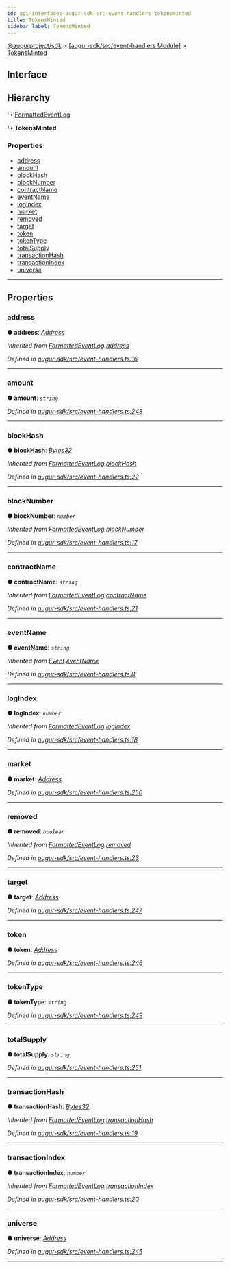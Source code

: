 ```yaml
---
id: api-interfaces-augur-sdk-src-event-handlers-tokensminted
title: TokensMinted
sidebar_label: TokensMinted
---
```


[@augurproject/sdk](api-readme.md) > [[augur-sdk/src/event-handlers Module]](api-modules-augur-sdk-src-event-handlers-module.md) > [TokensMinted](api-interfaces-augur-sdk-src-event-handlers-tokensminted.md)

## Interface

## Hierarchy

↳  [FormattedEventLog](api-interfaces-augur-sdk-src-event-handlers-formattedeventlog.md)

**↳ TokensMinted**

### Properties

* [address](api-interfaces-augur-sdk-src-event-handlers-tokensminted.md#address)
* [amount](api-interfaces-augur-sdk-src-event-handlers-tokensminted.md#amount)
* [blockHash](api-interfaces-augur-sdk-src-event-handlers-tokensminted.md#blockhash)
* [blockNumber](api-interfaces-augur-sdk-src-event-handlers-tokensminted.md#blocknumber)
* [contractName](api-interfaces-augur-sdk-src-event-handlers-tokensminted.md#contractname)
* [eventName](api-interfaces-augur-sdk-src-event-handlers-tokensminted.md#eventname)
* [logIndex](api-interfaces-augur-sdk-src-event-handlers-tokensminted.md#logindex)
* [market](api-interfaces-augur-sdk-src-event-handlers-tokensminted.md#market)
* [removed](api-interfaces-augur-sdk-src-event-handlers-tokensminted.md#removed)
* [target](api-interfaces-augur-sdk-src-event-handlers-tokensminted.md#target)
* [token](api-interfaces-augur-sdk-src-event-handlers-tokensminted.md#token)
* [tokenType](api-interfaces-augur-sdk-src-event-handlers-tokensminted.md#tokentype)
* [totalSupply](api-interfaces-augur-sdk-src-event-handlers-tokensminted.md#totalsupply)
* [transactionHash](api-interfaces-augur-sdk-src-event-handlers-tokensminted.md#transactionhash)
* [transactionIndex](api-interfaces-augur-sdk-src-event-handlers-tokensminted.md#transactionindex)
* [universe](api-interfaces-augur-sdk-src-event-handlers-tokensminted.md#universe)

---

## Properties

<a id="address"></a>

###  address

**● address**: *[Address](api-modules-augur-sdk-src-event-handlers-module.md#address)*

*Inherited from [FormattedEventLog](api-interfaces-augur-sdk-src-event-handlers-formattedeventlog.md).[address](api-interfaces-augur-sdk-src-event-handlers-formattedeventlog.md#address)*

*Defined in [augur-sdk/src/event-handlers.ts:16](https://github.com/AugurProject/augur/blob/304ca83772/packages/augur-sdk/src/event-handlers.ts#L16)*

___
<a id="amount"></a>

###  amount

**● amount**: *`string`*

*Defined in [augur-sdk/src/event-handlers.ts:248](https://github.com/AugurProject/augur/blob/304ca83772/packages/augur-sdk/src/event-handlers.ts#L248)*

___
<a id="blockhash"></a>

###  blockHash

**● blockHash**: *[Bytes32](api-modules-augur-sdk-src-event-handlers-module.md#bytes32)*

*Inherited from [FormattedEventLog](api-interfaces-augur-sdk-src-event-handlers-formattedeventlog.md).[blockHash](api-interfaces-augur-sdk-src-event-handlers-formattedeventlog.md#blockhash)*

*Defined in [augur-sdk/src/event-handlers.ts:22](https://github.com/AugurProject/augur/blob/304ca83772/packages/augur-sdk/src/event-handlers.ts#L22)*

___
<a id="blocknumber"></a>

###  blockNumber

**● blockNumber**: *`number`*

*Inherited from [FormattedEventLog](api-interfaces-augur-sdk-src-event-handlers-formattedeventlog.md).[blockNumber](api-interfaces-augur-sdk-src-event-handlers-formattedeventlog.md#blocknumber)*

*Defined in [augur-sdk/src/event-handlers.ts:17](https://github.com/AugurProject/augur/blob/304ca83772/packages/augur-sdk/src/event-handlers.ts#L17)*

___
<a id="contractname"></a>

###  contractName

**● contractName**: *`string`*

*Inherited from [FormattedEventLog](api-interfaces-augur-sdk-src-event-handlers-formattedeventlog.md).[contractName](api-interfaces-augur-sdk-src-event-handlers-formattedeventlog.md#contractname)*

*Defined in [augur-sdk/src/event-handlers.ts:21](https://github.com/AugurProject/augur/blob/304ca83772/packages/augur-sdk/src/event-handlers.ts#L21)*

___
<a id="eventname"></a>

###  eventName

**● eventName**: *`string`*

*Inherited from [Event](api-interfaces-augur-sdk-src-event-handlers-event.md).[eventName](api-interfaces-augur-sdk-src-event-handlers-event.md#eventname)*

*Defined in [augur-sdk/src/event-handlers.ts:8](https://github.com/AugurProject/augur/blob/304ca83772/packages/augur-sdk/src/event-handlers.ts#L8)*

___
<a id="logindex"></a>

###  logIndex

**● logIndex**: *`number`*

*Inherited from [FormattedEventLog](api-interfaces-augur-sdk-src-event-handlers-formattedeventlog.md).[logIndex](api-interfaces-augur-sdk-src-event-handlers-formattedeventlog.md#logindex)*

*Defined in [augur-sdk/src/event-handlers.ts:18](https://github.com/AugurProject/augur/blob/304ca83772/packages/augur-sdk/src/event-handlers.ts#L18)*

___
<a id="market"></a>

###  market

**● market**: *[Address](api-modules-augur-sdk-src-event-handlers-module.md#address)*

*Defined in [augur-sdk/src/event-handlers.ts:250](https://github.com/AugurProject/augur/blob/304ca83772/packages/augur-sdk/src/event-handlers.ts#L250)*

___
<a id="removed"></a>

###  removed

**● removed**: *`boolean`*

*Inherited from [FormattedEventLog](api-interfaces-augur-sdk-src-event-handlers-formattedeventlog.md).[removed](api-interfaces-augur-sdk-src-event-handlers-formattedeventlog.md#removed)*

*Defined in [augur-sdk/src/event-handlers.ts:23](https://github.com/AugurProject/augur/blob/304ca83772/packages/augur-sdk/src/event-handlers.ts#L23)*

___
<a id="target"></a>

###  target

**● target**: *[Address](api-modules-augur-sdk-src-event-handlers-module.md#address)*

*Defined in [augur-sdk/src/event-handlers.ts:247](https://github.com/AugurProject/augur/blob/304ca83772/packages/augur-sdk/src/event-handlers.ts#L247)*

___
<a id="token"></a>

###  token

**● token**: *[Address](api-modules-augur-sdk-src-event-handlers-module.md#address)*

*Defined in [augur-sdk/src/event-handlers.ts:246](https://github.com/AugurProject/augur/blob/304ca83772/packages/augur-sdk/src/event-handlers.ts#L246)*

___
<a id="tokentype"></a>

###  tokenType

**● tokenType**: *`string`*

*Defined in [augur-sdk/src/event-handlers.ts:249](https://github.com/AugurProject/augur/blob/304ca83772/packages/augur-sdk/src/event-handlers.ts#L249)*

___
<a id="totalsupply"></a>

###  totalSupply

**● totalSupply**: *`string`*

*Defined in [augur-sdk/src/event-handlers.ts:251](https://github.com/AugurProject/augur/blob/304ca83772/packages/augur-sdk/src/event-handlers.ts#L251)*

___
<a id="transactionhash"></a>

###  transactionHash

**● transactionHash**: *[Bytes32](api-modules-augur-sdk-src-event-handlers-module.md#bytes32)*

*Inherited from [FormattedEventLog](api-interfaces-augur-sdk-src-event-handlers-formattedeventlog.md).[transactionHash](api-interfaces-augur-sdk-src-event-handlers-formattedeventlog.md#transactionhash)*

*Defined in [augur-sdk/src/event-handlers.ts:19](https://github.com/AugurProject/augur/blob/304ca83772/packages/augur-sdk/src/event-handlers.ts#L19)*

___
<a id="transactionindex"></a>

###  transactionIndex

**● transactionIndex**: *`number`*

*Inherited from [FormattedEventLog](api-interfaces-augur-sdk-src-event-handlers-formattedeventlog.md).[transactionIndex](api-interfaces-augur-sdk-src-event-handlers-formattedeventlog.md#transactionindex)*

*Defined in [augur-sdk/src/event-handlers.ts:20](https://github.com/AugurProject/augur/blob/304ca83772/packages/augur-sdk/src/event-handlers.ts#L20)*

___
<a id="universe"></a>

###  universe

**● universe**: *[Address](api-modules-augur-sdk-src-event-handlers-module.md#address)*

*Defined in [augur-sdk/src/event-handlers.ts:245](https://github.com/AugurProject/augur/blob/304ca83772/packages/augur-sdk/src/event-handlers.ts#L245)*

___

